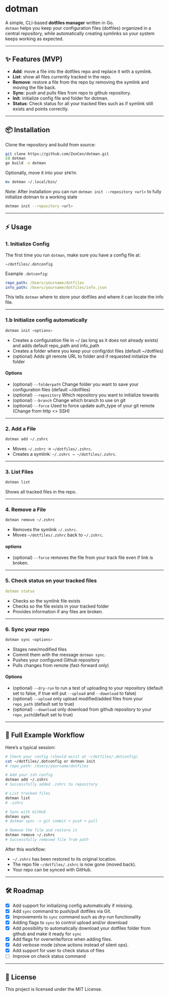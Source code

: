 # dotman

A simple, CLI-based **dotfiles manager** written in Go.  
`dotman` helps you keep your configuration files (dotfiles) organized in a central repository, while automatically creating symlinks so your system keeps working as expected.  

---

## ✨ Features (MVP)
- **Add**: move a file into the dotfiles repo and replace it with a symlink.  
- **List**: show all files currently tracked in the repo.  
- **Remove**: restore a file from the repo by removing the symlink and moving the file back.
- **Sync**: push and pulls files from repo to github repository.
- **Init**: initialize config file and folder for dotman.
- **Status**: Check status for all your tracked files such as if symlink still exists and points correctly.

---

## 📦 Installation
Clone the repository and build from source:

```bash
git clone https://github.com/ZonCen/dotman.git
cd dotman
go build -o dotman
```

Optionally, move it into your `$PATH`:

```bash
mv dotman ~/.local/bin/
```

Note: After installation you can run `dotman init --repository <url>` to fully initialize dotman to a working state

```bash
dotman init --repository <url>
```


---

## ⚡ Usage

### 1. Initialize Config
The first time you run `dotman`, make sure you have a config file at:

```
~/dotfiles/.dotconfig
```

Example `.dotconfig`:

```yaml
repo_path: /Users/yourname/dotfiles
info_path: /Users/yourname/dotfiles/info.json
```

This tells `dotman` where to store your dotfiles and where it can locate the info file.

---

### 1.b Initialize config automatically
```bash
dotman init <options>
```

- Creates a configuration file in ~/ (as long as it does not already exists) and adds default repo_path and info_path
- Creates a folder where you keep your config/dot files (default ~/dotfiles)
- (optional) Adds git remote URL to folder and if requested initialize the folder

#### Options

- (optional) `--folderpath` Change folder you want to save your configuration files (default ~/dotfiles)
- (optional) `--repository` Which repository you want to initialize towards
- (optional) `--branch` Change which branch to use on git
- (optional) `--force` Used to force update auth_type of your git remote (Change from http <> SSH)

---

### 2. Add a File
```bash
dotman add ~/.zshrc
```
- Moves `~/.zshrc` → `~/dotfiles/.zshrc`.  
- Creates a symlink: `~/.zshrc → ~/dotfiles/.zshrc`.  

---

### 3. List Files
```bash
dotman list
```
Shows all tracked files in the repo.  

---

### 4. Remove a File
```bash
dotman remove ~/.zshrc
```
- Removes the symlink `~/.zshrc`.  
- Moves `~/dotfiles/.zshrc` back to `~/.zshrc`.  

#### options
- (optional) `--force` removes the file from your track file even if link is broken.

---

### 5. Check status on your tracked files
```yaml
dotman status
```
- Checks so the symlink file exists
- Checks so the file exists in your tracked folder
- Provides information if any files are broken.

---

### 6. Sync your repo
```bash
dotman sync <options>
```
- Stages new/modified files
- Commit them with the message `dotman sync`.
- Pushes your configured Github repository
- Pulls changes from remote (fast-forward only)

#### Options

- (optional) `--dry-run` to run a test of uploading to your repository (default set to false, if true will put `--upload` and `--download` to false)
- (optional) `--upload` only upload modified/added files from your `repo_path` (default set to true)
- (optional) `--download` only download from github repository to your `repo_path`(default set to true)

---


## 🔄 Full Example Workflow

Here’s a typical session:

```bash
# Check your config (should exist at ~/dotfiles/.dotconfig)
cat ~/dotfiles/.dotconfig or dotman init
# repo_path: /Users/yourname/dotfiles

# Add your zsh config
dotman add ~/.zshrc
# Successfully added .zshrc to repository

# List tracked files
dotman list
# .zshrc

# Sync with GitHub
dotman sync
# dotman sync -> git commit + push + pull

# Remove the file and restore it
dotman remove ~/.zshrc
# Successfully removed file from path
```

After this workflow:  
- `~/.zshrc` has been restored to its original location.  
- The repo file `~/dotfiles/.zshrc` is now gone (moved back).
- Your repo can be synced with GitHub.

---

## 🛠 Roadmap
- [x] Add support for initializing config automatically if missing.  
- [x] Add `sync` command to push/pull dotfiles via Git.
- [x] Improvements to `sync` command such as dry-run functionality
- [x] Adding flags to `sync` to control upload and/or download
- [x] Add possibility to automatically download your dotfiles folder from github and make it ready for `sync`
- [x] Add flags for overwrite/force when adding files.  
- [x] Add verbose mode (show actions instead of silent ops).  
- [x] Add support for user to check status of files
- [ ] Improve on check status command

---

## 📜 License
This project is licensed under the MIT License.  
